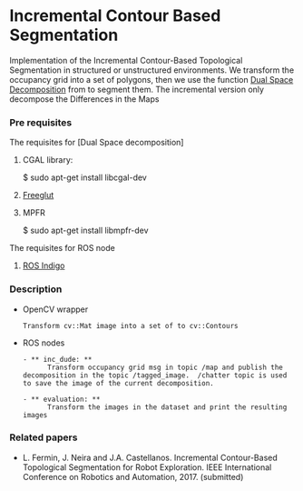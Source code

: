 # Incremental Contour Based Segmentation #

Implementation of the Incremental Contour-Based Topological Segmentation  in structured or unstructured environments.
We transform the occupancy grid into a set of polygons, then we use the function  [Dual Space Decomposition](http://masc.cs.gmu.edu/wiki/Dude2D) from to segment them. The incremental version only decompose the Differences in the Maps



### Pre requisites ###

The requisites for [Dual Space decomposition]

1. CGAL library:

      $ sudo apt-get install libcgal-dev

2. [Freeglut](http://freeglut.sourceforge.net/)

3. MPFR

      $ sudo apt-get install libmpfr-dev
      
The requisites for ROS node

1. [ROS Indigo](http://wiki.ros.org/indigo)


### Description ###

- OpenCV wrapper

      Transform cv::Mat image into a set of to cv::Contours

- ROS nodes

      - ** inc_dude: ** 
            Transform occupancy grid msg in topic /map and publish the decomposition in the topic /tagged_image.  /chatter topic is used to save the image of the current decomposition.
            
      - ** evaluation: ** 
            Transform the images in the dataset and print the resulting images

### Related papers ###

- L. Fermin, J. Neira and J.A. Castellanos. Incremental Contour-Based Topological Segmentation for Robot Exploration. IEEE International Conference on Robotics and Automation, 2017. (submitted)









